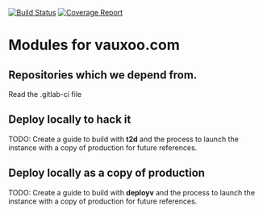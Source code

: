 [![Build Status](https://git.vauxoo.com/vauxoo/instance/badges/10.0/build.svg)](https://git.vauxoo.com/vauxoo/instance/pipelines)
[![Coverage Report](https://git.vauxoo.com/vauxoo/instance/badges/10.0/coverage.svg)](https://git.vauxoo.com/vauxoo/instance/commits/10.0)

Modules for vauxoo.com
===

Repositories which we depend from.
---

Read the .gitlab-ci file

Deploy locally to hack it
---

TODO: Create a guide to build with **t2d** and the process to launch the instance with a copy of production for future references.


Deploy locally as a copy of production
---

TODO: Create a guide to build with **deployv** and the process to launch the instance with a copy of production for future references.
